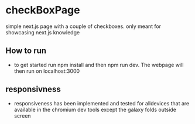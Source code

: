 # checkBoxPage
simple next.js page with a couple of checkboxes. only meant for showcasing next.js knowledge 

## How to run 
- to get started run npm install and then npm run dev. The webpage will then run on localhost:3000


## responsivness
- responsiveness has been implemented and tested for alldevices that are available in the chromium dev tools except the galaxy folds outside screen
